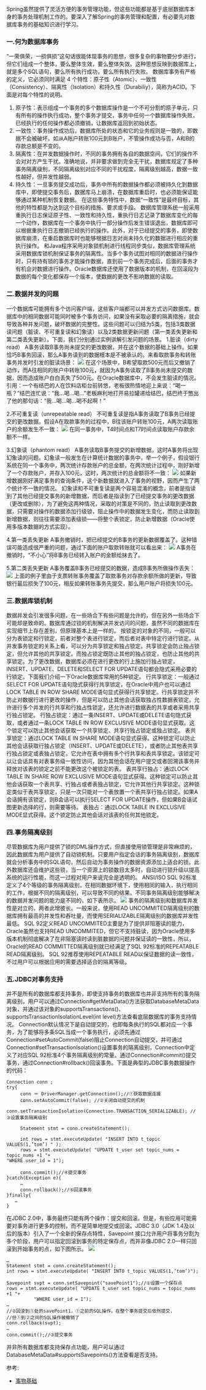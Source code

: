 Spring虽然提供了灵活方便的事务管理功能，但这些功能都是基于底层数据库本身的事务处理机制工作的。要深入了解Spring的事务管理和配置，有必要先对数据库事务的基础知识进行学习。 
### 一.何为数据库事务
“一荣俱荣，一损俱损”这句话很能体现事务的思想，很多复杂的事物要分步进行，但它们组成一个整体，要么整体生效，要么整体失效。这种思想反映到数据库上，就是多个SQL语句，要么所有执行成功，要么所有执行失败。
数据库事务有严格的定义，它必须同时满足 4 个特性：原子性（Atomic）、一致性（Consistency）、隔离性（Isolation）和持久性（Durabiliy），简称为ACID。下面是对每个特性的说明。
1. 原子性：表示组成一个事务的多个数据库操作是一个不可分割的原子单元，只有所有的操作执行成功，整个事务才提交，事务中任何一个数据库操作失败，已经执行的任何操作都必须撤销，让数据库返回到初始状态。
2. 一致性：事务操作成功后，数据库所处的状态和它的业务规则是一致的，即数据不会被破坏。如从A账户转账100元到B账户，不管操作成功与否，A和B的存款总额是不变的。
3. 隔离性：在并发数据操作时，不同的事务拥有各自的数据空间，它们的操作不会对对方产生干扰。准确地说，并非要求做到完全无干扰，数据库规定了多种事务隔离级别，不同隔离级别对应不同的干扰程度，隔离级别越高，数据一致性越好，但并发性越弱。
4. 持久性：一旦事务提交成功后，事务中所有的数据操作都必须被持久化到数据库中，即使提交事务后，数据库马上崩溃，在数据库重启时，也必须能保证能够通过某种机制恢复数据。
在这些事务特性中，数据“一致性”是最终目标，其他的特性都是为达到这个目标的措施、要求或手段。 
数据库管理系统一般采用重执行日志保证原子性、一致性和持久性，重执行日志记录了数据库变化的每一个动作，数据库在一个事务中执行一部分操作后发生错误退出，数据库即可以根据重执行日志撤销已经执行的操作。此外，对于已经提交的事务，即使数据库崩溃，在重启数据库时也能够根据日志对尚未持久化的数据进行相应的重执行操作。 
和Java程序采用对象锁机制进行线程同步类似，数据库管理系统采用数据库锁机制保证事务的隔离性。当多个事务试图对相同的数据进行操作时，只有持有锁的事务才能操作数据，直到前一个事务完成后，后面的事务才有机会对数据进行操作。Oracle数据库还使用了数据版本的机制，在回滚段为数据的每个变化都保存一个版本，使数据的更改不影响数据的读取。

### 二.数据并发的问题
一个数据库可能拥有多个访问客户端，这些客户端都可以并发方式访问数据库。数据库中的相同数据可能同时被多个事务访问，如果没有采取必要的隔离措施，就会导致各种并发问题，破坏数据的完整性。这些问题可以归结为5类，包括3类数据读问题（脏读、不可重复读和幻象读）以及2类数据更新问题（第一类丢失更新和第二类丢失更新）。下面，我们分别通过实例讲解引发问题的场景。 
1.脏读（dirty read）
A事务读取B事务尚未提交的更改数据，并在这个数据的基础上操作。如果恰巧B事务回滚，那么A事务读到的数据根本是不被承认的。来看取款事务和转账事务并发时引发的脏读场景：
![](../image/09f8f46f-d4d2-3cda-ab12-7824074c4b66.jpg)
在这个场景中，B希望取款500元而后又撤销了动作，而A往相同的账户中转账100元，就因为A事务读取了B事务尚未提交的数据，因而造成账户白白丢失了500元。在Oracle数据库中，不会发生脏读的情况。 
引用：一个有结巴的人在饮料店柜台前转悠，老板很热情地迎上来说：“喝一瓶？”结巴连忙说：“我…喝…喝…”老板麻利地打开易拉罐递给结巴，结巴终于憋出了他的那句话：“我…喝…喝…喝不起啊！”

2.不可重复读（unrepeatable read）
不可重复读是指A事务读取了B事务已经提交的更改数据。假设A在取款事务的过程中，B往该账户转账100元，A两次读取账户的余额发生不一致： 
![](../image/64d82807-a7af-3412-b4c1-82fbe152d408.jpg)
 在同一事务中，T4时间点和T7时间点读取账户存款余额不一样。 

3.幻象读（phantom read）
A事务读取B事务提交的新增数据，这时A事务将出现幻象读的问题。幻象读一般发生在计算统计数据的事务中，举一个例子，假设银行系统在同一个事务中，两次统计存款账户的总金额，在两次统计过程中，刚好新增了一个存款账户，并存入100元，这时，两次统计的总金额将不一致：
![](../image/fecbe986-d1a6-3d5e-b4a5-49ff7893a8aa.jpg)
如果新增数据刚好满足事务的查询条件，这个新数据就进入了事务的视野，因而产生了两个统计不一致的情况。 
幻象读和不可重复读是两个容易混淆的概念，前者是指读到了其他已经提交事务的新增数据，而后者是指读到了已经提交事务的更改数据（更改或删除），为了避免这两种情况，采取的对策是不同的，防止读取到更改数据，只需要对操作的数据添加行级锁，阻止操作中的数据发生变化，而防止读取到新增数据，则往往需要添加表级锁——将整个表锁定，防止新增数据（Oracle使用多版本数据的方式实现）。  

4.第一类丢失更新
A事务撤销时，把已经提交的B事务的更新数据覆盖了。这种错误可能造成很严重的问题，通过下面的账户取款转账就可以看出来： 
![](../image/be360e0d-431d-3589-9db3-b9ad92862495.jpg)
 A事务在撤销时，“不小心”将B事务已经转入账户的金额给抹去了。 

5.第二类丢失更新
A事务覆盖B事务已经提交的数据，造成B事务所做操作丢失： 
![](../image/fd7c2b97-caf6-36ea-9e7e-bc0c9c6930dd.jpg)
 上面的例子里由于支票转账事务覆盖了取款事务对存款余额所做的更新，导致银行最后损失了100元，相反如果转账事务先提交，那么用户账户将损失100元。 

### 三.数据库锁机制
数据并发会引发很多问题，在一些场合下有些问题是允许的，但在另外一些场合下可能却是致命的。数据库通过锁的机制解决并发访问的问题，虽然不同的数据库在实现细节上存在差别，但原理基本上是一样的。 
按锁定的对象的不同，一般可以分为表锁定和行锁定，前者对整个表进行锁定，而后者对表中特定行进行锁定。从并发事务锁定的关系上看，可以分为共享锁定和独占锁定。共享锁定会防止独占锁定，但允许其他的共享锁定。而独占锁定既防止其他的独占锁定，也防止其他的共享锁定。为了更改数据，数据库必须在进行更改的行上施加行独占锁定，INSERT、UPDATE、DELETE和SELECT FOR UPDATE语句都会隐式采用必要的行锁定。下面我们介绍一下Oracle数据库常用的5种锁定。 
行共享锁定：一般通过SELECT FOR UPDATE语句隐式获得行共享锁定，在Oracle中用户也可以通过LOCK TABLE IN ROW SHARE MODE语句显式获得行共享锁定。行共享锁定并不防止对数据行进行更改的操作，但是可以防止其他会话获取独占性数据表锁定。允许进行多个并发的行共享和行独占性锁定，还允许进行数据表的共享或者采用共享行独占锁定。
行独占锁定：通过一条INSERT、UPDATE或DELETE语句隐式获取，或者通过一条LOCK TABLE IN ROW EXCLUSIVE MODE语句显式获取。这个锁定可以防止其他会话获取一个共享锁定、共享行独占锁定或独占锁定。
 表共享锁定：通过LOCK TABLE IN SHARE MODE语句显式获得。这种锁定可以防止其他会话获取行独占锁定（INSERT、UPDATE或DELETE），或者防止其他表共享行独占锁定或表独占锁定，它允许在表中拥有多个行共享和表共享锁定。该锁定可以让会话具有对表事务级一致性访问，因为其他会话在用户提交或者回溯该事务并释放对该表的锁定之前不能更改这个被锁定的表。
表共享行独占：通过LOCK TABLE IN SHARE ROW EXCLUSIVE MODE语句显式获得。这种锁定可以防止其他会话获取一个表共享、行独占或者表独占锁定，它允许其他行共享锁定。这种锁定类似于表共享锁定，只是一次只能对一个表放置一个表共享行独占锁定。如果A会话拥有该锁定，则B会话可以执行SELECT FOR UPDATE操作，但如果B会话试图更新选择的行，则需要等待。
 表独占：通过LOCK TABLE IN EXCLUSIVE MODE显式获得。这个锁定防止其他会话对该表的任何其他锁定。

### 四.事务隔离级别
尽管数据库为用户提供了锁的DML操作方式，但直接使用锁管理是非常麻烦的，因此数据库为用户提供了自动锁机制。只要用户指定会话的事务隔离级别，数据库就会分析事务中的SQL语句，然后自动为事务操作的数据资源添加上适合的锁。此外数据库还会维护这些锁，当一个资源上的锁数目太多时，自动进行锁升级以提高系统的运行性能，而这一过程对用户来说完全是透明的。 
ANSI/ISO SQL 92标准定义了4个等级的事务隔离级别，在相同数据环境下，使用相同的输入，执行相同的工作，根据不同的隔离级别，可以导致不同的结果。不同事务隔离级别能够解决的数据并发问题的能力是不同的，如下表所示。 
![](../image/3939cd80-e8b5-3a61-bc74-c8888f4bfc96.jpg)
 事务的隔离级别和数据库并发性是对立的，两者此增彼长。一般来说，使用READ UNCOMMITED隔离级别的数据库拥有最高的并发性和吞吐量，而使用SERIALIZABLE隔离级别的数据库并发性最低。 
 SQL 92定义READ UNCOMMITED主要是为了提供非阻塞读的能力，Oracle虽然也支持READ UNCOMMITED，但它不支持脏读，因为Oracle使用多版本机制彻底解决了在非阻塞读时读到脏数据的问题并保证读的一致性，所以，Oracle的READ COMMITTED隔离级别就已经满足了SQL 92标准的REPEATABLE READ隔离级别。 
 SQL 92推荐使用REPEATABLE READ以保证数据的读一致性，不过用户可以根据应用的需要选择适合的隔离等级。 

### 五.JDBC对事务支持
并不是所有的数据库都支持事务，即使支持事务的数据库也并非支持所有的事务隔离级别，用户可以通过Connection#getMetaData()方法获取DatabaseMetaData对象，并通过该对象的supportsTransactions()、supportsTransactionIsolationLevel(int level)方法查看底层数据库的事务支持情况。 
 Connection默认情况下是自动提交的，也即每条执行的SQL都对应一个事务，为了能够将多条SQL当成一个事务执行，必须先通过Connection#setAutoCommit(false)阻止Connection自动提交，并可通过Connection#setTransactionIsolation()设置事务的隔离级别，Connection中定义了对应SQL 92标准4个事务隔离级别的常量。通过Connection#commit()提交事务，通过Connection#rollback()回滚事务。下面是典型的JDBC事务数据操作的代码： 
```
Connection conn ;  
try{  
     conn ＝ DriverManager.getConnection();//①获取数据连接  
     conn.setAutoCommit(false); //②关闭自动提交的机制  
     conn.setTransactionIsolation(Connection.TRANSACTION_SERIALIZABLE); //③设置事务隔离级别  
  
     Statement stmt = conn.createStatement();   
      
     int rows = stmt.executeUpdate( "INSERT INTO t_topic VALUES(1,’tom’) " );  
     rows = stmt.executeUpdate( "UPDATE t_user set topic_nums = topic_nums +1 "+  
"WHERE user_id = 1");   
       
     conn.commit();//④提交事务  
}catch(Exception e){  
     …  
     conn.rollback();//⑤回滚事务  
}finally{  
   …  
}  
```
在JDBC 2.0中，事务最终只能有两个操作：提交和回滚。但是，有些应用可能需要对事务进行更多的控制，而不是简单地提交或回滚。JDBC 3.0（JDK 1.4及以后的版本）引入了一个全新的保存点特性，Savepoint 接口允许用户将事务分割为多个阶段，用户可以指定回滚到事务的特定保存点，而并非像JDBC 2.0一样只回滚到开始事务的点，如下图所示。
![](../image/be3f2b25-3379-3e31-845f-7a3b44a6e355.jpg)
```
…  
Statement stmt = conn.createStatement();   
int rows = stmt.executeUpdate( "INSERT INTO t_topic VALUES(1,’tom’)");  
  
Savepoint svpt = conn.setSavepoint("savePoint1");//①设置一个保存点  
rows = stmt.executeUpdate( "UPDATE t_user set topic_nums = topic_nums +1 "+  
          "WHERE user_id = 1");   
…  
//②回滚到①处的savePoint1，①之前的SQL操作，在整个事务提交后依然提交，  
//但①到②之间的SQL操作被撤销了  
conn.rollback(svpt);   
…  
conn.commit();//③提交事务  
```
并非所有数据库都支持保存点功能，用户可以通过DatabaseMetaData#supportsSavepoints()方法查看是否支持。

参考:

- [事物基础](http://bijian1013.iteye.com/blog/2165007)